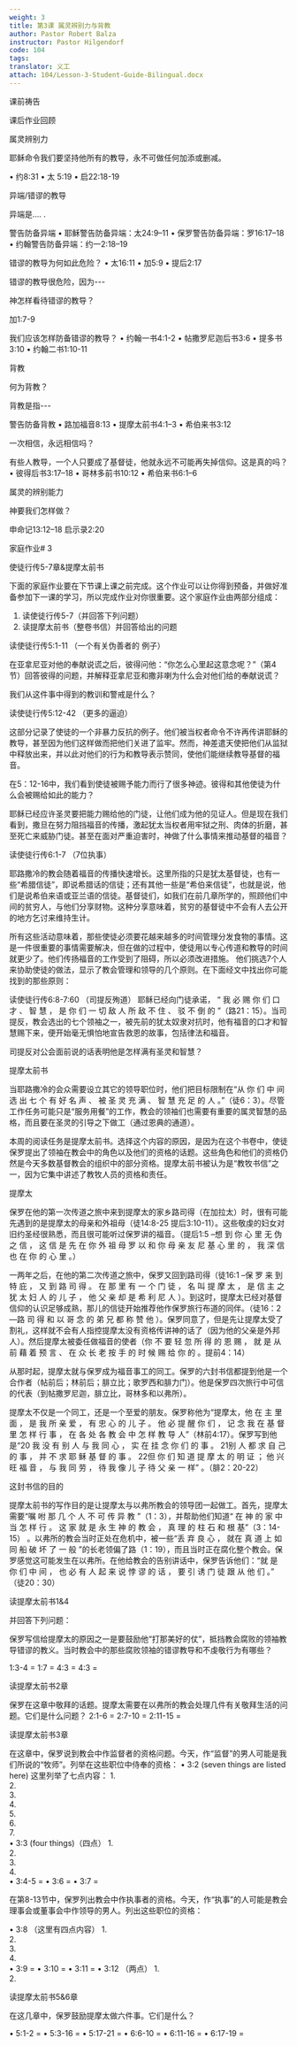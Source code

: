 ```yaml
---
weight: 3
title: 第3课 属灵辨别力与背教
author: Pastor Robert Balza
instructor: Pastor Hilgendorf
code: 104
tags: 
translator: 义工
attach: 104/Lesson-3-Student-Guide-Bilingual.docx
--- 
```

课前祷告

课后作业回顾

属灵辨别力

耶稣命令我们要坚持他所有的教导，永不可做任何加添或删减。

•	约8:31
•	太 5:19
•	启22:18-19

异端/错谬的教导
 
异端是…. .

警告防备异端
•	耶稣警告防备异端：太24:9–11
•	保罗警告防备异端：罗16:17–18
•	约翰警告防备异端：约一2:18–19


错谬的教导为何如此危险？
•	太16:11
•	加5:9
•	提后2:17

错谬的教导很危险，因为---


神怎样看待错谬的教导？

加1:7-9

我们应该怎样防备错谬的教导？
•	约翰一书4:1-2
•	帖撒罗尼迦后书3:6
•	提多书3:10 
•	约翰二书1:10-11 

背教

何为背教？

背教是指---


警告防备背教
•	路加福音8:13
•	提摩太前书4:1–3 
•	希伯来书3:12

一次相信，永远相信吗？

有些人教导，一个人只要成了基督徒，他就永远不可能再失掉信仰。这是真的吗？
•	彼得后书3:17–18
•	哥林多前书10:12
•	希伯来书6:1–6

属灵的辨别能力

神要我们怎样做？

申命记13:12–18
启示录2:20

家庭作业# 3

使徒行传5-7章&提摩太前书

下面的家庭作业要在下节课上课之前完成。这个作业可以让你得到预备，并做好准备参加下一课的学习，所以完成作业对你很重要。这个家庭作业由两部分组成：
1.	读使徒行传5-7（并回答下列问题）
2.	读提摩太前书（整卷书信）并回答给出的问题

读使徒行传5:1-11 （一个有关伪善者的 例子）

在亚拿尼亚对他的奉献说谎之后，彼得问他：“你怎么心里起这意念呢？”（第4节）回答彼得的问题，并解释亚拿尼亚和撒非喇为什么会对他们给的奉献说谎？

我们从这件事中得到的教训和警戒是什么？ 

读使徒行传5:12-42 （更多的逼迫）

这部分记录了使徒的一个非暴力反抗的例子。他们被当权者命令不许再传讲耶稣的教导，甚至因为他们这样做而把他们关进了监牢。然而，神差遣天使把他们从监狱中释放出来，并以此对他们的行为和教导表示赞同，使他们能继续教导基督的福音。

在5：12-16中，我们看到使徒被赐予能力而行了很多神迹。彼得和其他使徒为什么会被赐给如此的能力？

耶稣已经应许圣灵要把能力赐给他的门徒，让他们成为他的见证人。但是现在我们看到，撒旦在努力阻挡福音的传播，激起犹太当权者用牢狱之刑、肉体的折磨，甚至死亡来威胁门徒。甚至在面对严重迫害时，神做了什么事情来推动基督的福音？ 

读使徒行传6:1-7 （7位执事）

耶路撒冷的教会随着福音的传播快速增长。这里所指的只是犹太基督徒，也有一些“希腊信徒”，即说希腊话的信徒；还有其他一些是“希伯来信徒”，也就是说，他们是说希伯来语或亚兰语的信徒。基督徒们，如我们在前几章所学的，照顾他们中间的贫穷人，与他们分享财物。这种分享意味着，贫穷的基督徒中不会有人去公开的地方乞讨来维持生计。

所有这些活动意味着，那些使徒必须要花越来越多的时间管理分发食物的事情。这是一件很重要的事情需要解决，但在做的过程中，使徒用以专心传道和教导的时间就更少了。他们传扬福音的工作受到了阻碍，所以必须改进措施。
他们挑选7个人来协助使徒的做法，显示了教会管理和领导的几个原则。在下面经文中找出你可能找到的那些原则：

读使徒行传6:8-7:60 （司提反殉道）
耶稣已经向门徒承诺， “ 我 必 赐 你 们 口 才 、 智 慧 ， 是 你 们 一 切 敌 人 所 敌 不 住 、 驳 不 倒 的 ”（路21：15）。当司提反，教会选出的七个领袖之一，被先前的犹太奴隶对抗时，他有福音的口才和智慧赐下来，便开始毫无惧怕地宣告救恩的故事，包括律法和福音。

司提反对公会面前说的话表明他是怎样满有圣灵和智慧？

提摩太前书

当耶路撒冷的会众需要设立其它的领导职位时，他们把目标限制在“从 你 们 中 间 选 出 七 个 有 好 名 声 、 被 圣 灵 充 满 、 智 慧 充 足 的 人 。”（徒6：3）。尽管工作任务可能只是“服务用餐”的工作，教会的领袖们也需要有重要的属灵智慧的品格，而且要在圣灵的引导之下做工（通过恩典的通道）。

本周的阅读任务是提摩太前书。选择这个内容的原因，是因为在这个书卷中，使徒保罗提出了领袖在教会中的角色以及他们的资格的话题。这些角色和他们的资格仍然是今天多数基督教会的组织中的部分资格。提摩太前书被认为是“教牧书信”之一，因为它集中讲述了教牧人员的资格和责任。

提摩太

保罗在他的第一次传道之旅中来到提摩太的家乡路司得（在加拉太）时，很有可能先遇到的是提摩太的母亲和外祖母（徒14:8-25  提后3:10-11）。这些敬虔的妇女对旧约圣经很熟悉，而且很可能听过保罗讲的福音。（提后1:5 –想 到 你 心 里 无 伪 之 信 ， 这 信 是 先 在 你 外 祖 母 罗 以 和 你 母 亲 友 尼 基 心 里 的 ， 我 深 信 也 在 你 的 心 里 。）

一两年之后，在他的第二次传道之旅中，保罗又回到路司得（徒16:1 –保 罗 来 到 特 庇 ， 又 到 路 司 得 。 在 那 里 有 一 个 门 徒 ， 名 叫 提 摩 太 ， 是 信 主 之 犹 太 妇 人 的 儿 子 ， 他 父 亲 却 是 希 利 尼 人 ）。到这时，提摩太已经对基督信仰的认识足够成熟，那儿的信徒开始推荐他作保罗旅行布道的同伴。（徒16：2—路 司 得 和 以 哥 念 的 弟 兄 都 称 赞 他 ）。保罗同意了，但是先让提摩太受了割礼，这样就不会有人指控提摩太没有资格传讲神的话了（因为他的父亲是外邦人）。然后提摩太被委任做福音的使者（你 不 要 轻 忽 所 得 的 恩 赐 ， 就 是 从 前 藉 着 预 言 、 在 众 长 老 按 手 的 时 候 赐 给 你 的 。提前4：14）

从那时起，提摩太就与保罗成为福音事工的同工。保罗的六封书信都提到他是一个合作者（帖前后；林前后；腓立比；歌罗西和腓力门）。他是保罗四次旅行中可信的代表（到帖撒罗尼迦，腓立比，哥林多和以弗所）。


提摩太不仅是一个同工，还是一个至爱的朋友。保罗称他为“提摩太，他 在 主 里 面 ， 是 我 所 亲 爱 ， 有 忠 心 的 儿 子 。 他 必 提 醒 你 们 ， 记 念 我 在 基 督 里 怎 样 行 事 ， 在 各 处 各 教 会 中 怎 样 教 导 人”（林前4:17）。保罗写到他是“20 我 没 有 别 人 与 我 同 心 ， 实 在 挂 念 你 们 的 事 。 21别 人 都 求 自 己 的 事 ， 并 不 求 耶 稣 基 督 的 事 。 22但 你 们 知 道 提 摩 太 的 明 证 ； 他 兴 旺 福 音 ， 与 我 同 劳 ， 待 我 像 儿 子 待 父 亲 一 样” 。（腓2：20-22）

这封书信的目的

提摩太前书的写作目的是让提摩太与以弗所教会的领导团一起做工。首先，提摩太需要“嘱 咐 那 几 个 人 不 可 传 异 教 ”（1：3），并帮助他们知道“ 在 神 的 家 中 当 怎 样 行 。 这 家 就 是 永 生 神 的 教 会 ， 真 理 的 柱 石 和 根 基”（3：14-15） 。以弗所的教会当时正处在危机中，被一些“丢 弃 良 心 ， 就在 真 道 上 如 同 船 破 坏 了 一 般 ”的长老领偏了路（1：19），而且当时正在腐化整个教会。保罗感觉这可能发生在以弗所。在他给教会的告别讲话中，保罗告诉他们：“就 是 你 们 中 间 ， 也 必 有 人 起 来 说 悖 谬 的 话 ， 要 引 诱 门 徒 跟 从 他 们 。” （徒20：30）

读提摩太前书1&4

并回答下列问题：

保罗写信给提摩太的原因之一是要鼓励他“打那美好的仗”，抵挡教会腐败的领袖教导错谬的教义。当时教会中的那些腐败领袖的错谬教导和不虔敬行为有哪些？

1:3-4 = 
1:7 = 
4:3 = 
4:3 = 

读提摩太前书2章

保罗在这章中敬拜的话题。提摩太需要在以弗所的教会处理几件有关敬拜生活的问题。它们是什么问题？
2:1-6 = 
2:7-10 = 
2:11-15 = 

读提摩太前书3章

在这章中，保罗说到教会中作监督者的资格问题。今天，作“监督”的男人可能是我们所说的“牧师”。列举在这些职位中侍奉的资格：
•	3:2 (seven things are listed here) 这里列举了七点内容：
1.	
2.	 
3.	
4.	
5.	
6.	
7.	
•	3:3 (four things)（四点）
1.	 
2.	 
3.	
4.	 
•	3:4-5 = 
•	3:6 = 
•	3:7 = 

在第8-13节中，保罗列出教会中作执事者的资格。今天，作“执事”的人可能是教会理事会或董事会中作领导的男人。列出这些职位的资格：

•	3:8 （这里有四点内容）
1.	
2.	
3.	
4.	 
•	3:9 = 
•	3:10 = 
•	3:11 = 
•	3:12 （两点）
1.	
2.	

读提摩太前书5&6章

在这几章中，保罗鼓励提摩太做六件事。它们是什么？

•	5:1-2 = 
•	5:3-16 = 
•	5:17-21 = 
•	6:6-10 = 
•	6:11-16 = 
•	6:17-19 = 